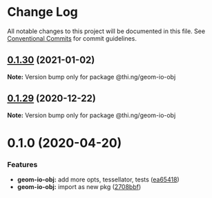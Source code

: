 # Change Log

All notable changes to this project will be documented in this file.
See [Conventional Commits](https://conventionalcommits.org) for commit guidelines.

## [0.1.30](https://github.com/thi-ng/umbrella/compare/@thi.ng/geom-io-obj@0.1.29...@thi.ng/geom-io-obj@0.1.30) (2021-01-02)

**Note:** Version bump only for package @thi.ng/geom-io-obj





## [0.1.29](https://github.com/thi-ng/umbrella/compare/@thi.ng/geom-io-obj@0.1.28...@thi.ng/geom-io-obj@0.1.29) (2020-12-22)

**Note:** Version bump only for package @thi.ng/geom-io-obj





# 0.1.0 (2020-04-20)


### Features

* **geom-io-obj:** add more opts, tessellator, tests ([ea65418](https://github.com/thi-ng/umbrella/commit/ea6541847975846080a905b06e24c717fc648a84))
* **geom-io-obj:** import as new pkg ([2708bbf](https://github.com/thi-ng/umbrella/commit/2708bbfee138be06c71c8eb84996c533bdbba8e2))
